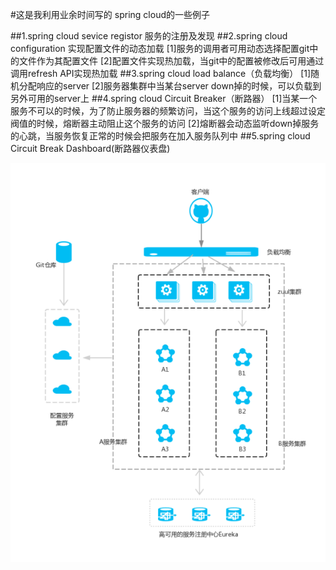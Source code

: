 #这是我利用业余时间写的 spring cloud的一些例子

##1.spring cloud sevice registor 服务的注册及发现
##2.spring cloud configuration 实现配置文件的动态加载
  [1]服务的调用者可用动态选择配置git中的文件作为其配置文件
  [2]配置文件实现热加载，当git中的配置被修改后可用通过调用refresh API实现热加载
##3.spring cloud load balance（负载均衡）
  [1]随机分配响应的server
  [2]服务器集群中当某台server down掉的时候，可以负载到另外可用的server上
##4.spring cloud Circuit Breaker（断路器）
  [1]当某一个服务不可以的时候，为了防止服务器的频繁访问，当这个服务的访问上线超过设定阀值的时候，熔断器主动阻止这个服务的访问
  [2]熔断器会动态监听down掉服务的心跳，当服务恢复正常的时候会把服务在加入服务队列中
##5.spring cloud Circuit Break Dashboard(断路器仪表盘)


![Image text](spring-cloud.png)
